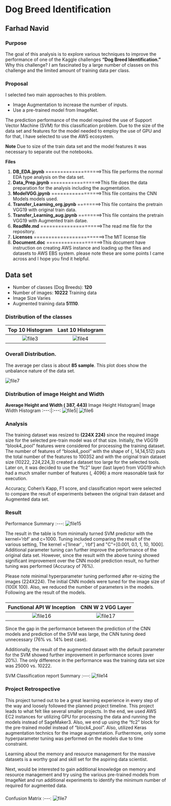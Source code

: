 # Dog Breed Identification
## Farhad Navid 

### Purpose

The goal of this analysis is to explore various techniques to improve the performance of one of the Kaggle challenges **“Dog Breed Identification.”**  Why this challenge? I am fascinated by a large number of classes on this challenge and the limited amount of training data per class.
### Proposal

I selected two main approaches to this problem.  
 * Image Augmentation to increase the number of inputs.  
 * Use a pre-trained model from ImageNet. 
 
The prediction performance of the model required the use of Support Vector Machine (SVM) for this classification problem.  Due to the size of the data set and features for the model needed to employ the use of GPU and for that, I have selected to use the AWS ecosystem. 

**Note** 
Due to size of the train data set and the model features it was necessary to separate out the notebooks. 

**Files**
 1. **DB_EDA.jpynb** ===================>This file performs the normal EDA type analysis on the data set.
 2. **Data_Prep.jpynb** =================>This file does the data preparation for the analysis including the augmentation. 
 3. **ModelVGG.jpynb** =================>This file contains the CNN Models models used.
 4. **Transfer_Learning_org.jpynb** ========>This file contains the pretrain VGG19 with original train data.
 5. **Transfer_Learning_aug.jpynb** ========>This file contains the pretrain VGG19 with Augmented train datae.
 6. **ReadMe.md** =====================>The read me file for the repository. 
 7. **Licenses** ========================>The MIT license file
 8. **Document.doc** ===================>This document have instruction on creating AWS instance and loading up the files and datasets to AWS EBS system. please note these are some points I came across and I hope you find it helpful.
   
## Data set
* Number of classes (Dog Breeds): **120**
* Number of images: **10222** Training data 
* Image Size Varies 
* Augmented training data **51110**. 

### Distribution of the classes

**Top 10 Histogram**|**Last 10 Histogram**
:---:|:---:
![file3](https://github.com/Farhad-n/Clasification/blob/master/image/Top10_Bar.png)| ![file4](https://github.com/Farhad-n/Clasification/blob/master/image/Tail10_bar.png)

### Overall Distribution. 

The average per class is about **85 sample**.  This plot does show the unbalance nature of the data set.  

![file7](https://github.com/Farhad-n/Clasification/blob/master/image/histigram.png)

### Distribution of image Height and Width
**Average Height and Width ( 387, 443)**
Image Height Histogram| Image Width Histogram
:---:|:---:
![file5](https://github.com/Farhad-n/Clasification/blob/master/image/hist_height.png)| ![file6](https://github.com/Farhad-n/Clasification/blob/master/image/hist_width.png)

### Analysis

The training dataset was resized to **(224X 224)** since the required image size for the selected pre-train model was of that size. Initially, the VGG19 “blook4_pool” features were considered for processing the training dataset. The number of features of “blook4_pool” with the shape of (, 14,14,512) puts the total number of the features to 100352 and with the original train dataset size (10222, 224,224,3) created a dataset too large for the selected tools.  Later on, it was decided to use the “fc2” layer (last layer) from VGG19 which had a much smaller number of features (, 4096) a more reasonable task for execution.

Accuracy, Cohen’s Kapp, F1 score, and classification report were selected to compare the result of experiments between the original train dataset and Augmented data set. 

### Result
Performance Summary
:---:
![file15](https://github.com/Farhad-n/Clasification/blob/master/image/SVM_res.png)

The result in the table is from minimally turned SVM predictor with the kernel=’rbf’ and c=1000.  Tuning included comparing the result of the various setting, The kernel =[’linear’ , ‘rbf’]  and "C"=[0.001, 0.1, 1, 10, 1000]. Additional parameter tuning can further improve the performance of the original data set.  However, since the result with the above tuning showed significant improvement over the CNN model prediction result, no further tuning was performed (Accuracy of 76%).

Please note minimal hyperparameter tuning performed after re-sizing the images (224X224). The initial CNN models were tuned for the image size of (100X 100). Also, we reduced the number of parameters in the models. Following are the result of the models.  
### 
Functional API W Inception | CNN W 2 VGG Layer
:---:|:---:
![file16](https://github.com/Farhad-n/Clasification/blob/master/image/Incp.png)| ![file17](https://github.com/Farhad-n/Clasification/blob/master/image/VGG.png)

Since the gap in the performance between the prediction of the CNN models and prediction of the SVM was large, the CNN tuning deed unnecessary  (76% vs. 14% best case).  

Additionally, the result of the augmented dataset with the default parameter for the SVM showed further improvement in performance scores (over 20%). The only difference in the performance was the training data set size was 25000 vs. 10222.
 
SVM Classification report Summary
:---:
![file14](https://github.com/Farhad-n/Clasification/blob/master/image/SVM_class_rpt.png)

### Project Retrospective

This project turned out to be a great learning experience in every step of the way and loosely followed the planned project timeline. This project leads to what felt like several smaller projects. In the end, we used AWS EC2 instances for utilizing GPU for processing the data and running the models instead of SageMaker3. Also, we end up using the “fc2” block for the pre-trained model instead of “block4_pool”. Also, utilized Keras augmentation technics for the image augmentation.  Furthermore, only some hyperparameter tuning was performed on the models due to time constraint. 

Learning about the memory and resource management for the massive datasets is a worthy goal and skill set for the aspiring data scientist. 

Next, would be interested to gain additional knowledge on memory and resource management and try using the various pre-trained models from ImageNet and run additional experiments to identify the minimum number of required for augmented data. 

### 
Confusion Matrix
:---:
![file7](https://github.com/Farhad-n/Clasification/blob/master/image/Con_mtx.png)

